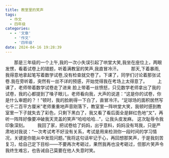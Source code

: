 ```yaml
---
title: 教室里的笑声
tags:
  - 作文
  - 四年级
categories:
  - - '文章'
    - '作文'
    - '四年级'
date: 2024-04-16 19:28:39
---
```

&emsp;&emsp;那是三年级的一个上午,我的一次小失误引起了哄堂大笑,我坐在座位上，两眼发愣，看着试卷上的错题，听着满教室的笑声,我直冒冷汗。
&emsp;&emsp;那天,下着暴雨,我得意地拿起笔写着数学试卷,没有检查就交卷了。下课了，同学们讨论着那张试卷.我在旁听着，突然有一丝不详的预感，开始觉得我在考场上太得意了。
&emsp;&emsp;上课了，老师带着数学试卷走了进来 脸上带着一丝愤怒，只见数学老师拿出了我的试卷，我的心都提到了嗓子眼儿，老师看向我，大声的说道：“这是你的试卷，你是什么审题的？！”顿时，我的脸刷得一下白了，直冒冷汗。“足球场的面积居然写七千二百平方厘米”老师重重地声音刚落下，教室里一阵哄堂大笑，我顿时感到教室里一下子就失去了彩色，只剩下黑白了，我又看了看后面全是鲜红色地“叉”，再听一阵阵好像要冲破我天灵盖的笑声“哈哈哈哈…”，让我头皮发麻。 这次耻辱令我印象深刻。
&emsp;&emsp;我回了家，把试卷给了妈妈，出乎意料，妈妈没有骂我，只是严肃地对我说：“一次考试考不好没有关系，考试是用来检测你一段时间的学习情况，关键是你能从中发现问题。”我将这句话牢记于心，再回想那笑声，于是我刻苦复习，给自己定下目标——不要再次考砸过，果然我再也没考砸过，但那片笑声令我终生难忘，也告诫自己莫要在他人失意时笑。
